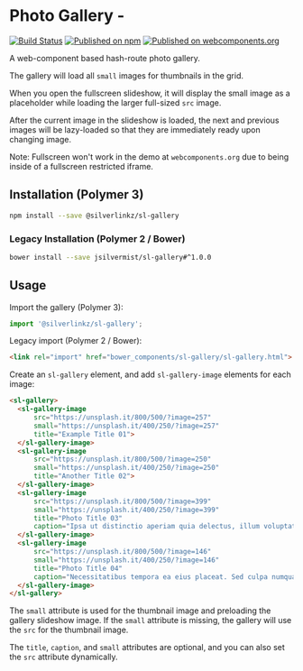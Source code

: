 Photo Gallery - <TODO>
=========================

[![Build Status](https://travis-ci.org/jsilvermist/sl-gallery.svg?branch=master)](https://travis-ci.org/jsilvermist/sl-gallery)
[![Published on npm](https://img.shields.io/npm/v/@silverlinkz/sl-gallery.svg)](https://www.npmjs.com/package/@silverlinkz/sl-gallery)
[![Published on webcomponents.org](https://img.shields.io/badge/webcomponents.org-published-blue.svg)](https://www.webcomponents.org/element/@silverlinkz/sl-gallery)

A web-component based hash-route photo gallery.

The gallery will load all `small` images for thumbnails in the grid.

When you open the fullscreen slideshow, it will display the small image
as a placeholder while loading the larger full-sized `src` image.

After the current image in the slideshow is loaded, the next and previous images
will be lazy-loaded so that they are immediately ready upon changing image.

Note: Fullscreen won't work in the demo at `webcomponents.org`
due to being inside of a fullscreen restricted iframe.

## Installation (Polymer 3)

```sh
npm install --save @silverlinkz/sl-gallery
```

### Legacy Installation (Polymer 2 / Bower)

```sh
bower install --save jsilvermist/sl-gallery#^1.0.0
```

## Usage

Import the gallery (Polymer 3):

```javascript
import '@silverlinkz/sl-gallery';
```

Legacy import (Polymer 2 / Bower):

```html
<link rel="import" href="bower_components/sl-gallery/sl-gallery.html">
```

Create an `sl-gallery` element, and add `sl-gallery-image` elements for each image:

<!--
```
<custom-element-demo>
  <template>
    <link rel="import" href="sl-gallery.html">
    <next-code-block></next-code-block>
  </template>
</custom-element-demo>
```
-->

```html
<sl-gallery>
  <sl-gallery-image
      src="https://unsplash.it/800/500/?image=257"
      small="https://unsplash.it/400/250/?image=257"
      title="Example Title 01">
  </sl-gallery-image>
  <sl-gallery-image
      src="https://unsplash.it/800/500/?image=250"
      small="https://unsplash.it/400/250/?image=250"
      title="Another Title 02">
  </sl-gallery-image>
  <sl-gallery-image
      src="https://unsplash.it/800/500/?image=399"
      small="https://unsplash.it/400/250/?image=399"
      title="Photo Title 03"
      caption="Ipsa ut distinctio aperiam quia delectus, illum voluptates non.">
  </sl-gallery-image>
  <sl-gallery-image
      src="https://unsplash.it/800/500/?image=146"
      small="https://unsplash.it/400/250/?image=146"
      title="Photo Title 04"
      caption="Necessitatibus tempora ea eius placeat. Sed culpa numquam voluptatibus possimus, eaque vel!">
  </sl-gallery-image>
</sl-gallery>
```

The `small` attribute is used for the thumbnail image and preloading the gallery slideshow image.
If the `small` attribute is missing, the gallery will use the `src` for the thumbnail image.

The `title`, `caption`, and `small` attributes are optional, and you can also set the `src` attribute dynamically.
